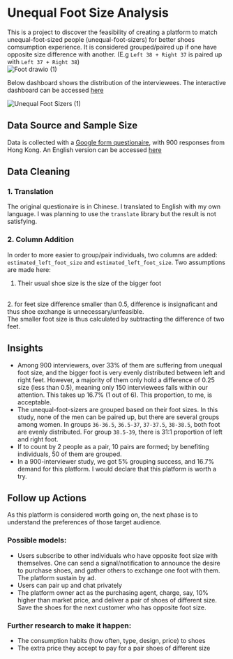 # Unequal Foot Size Analysis

This is a project to discover the feasibility of creating a platform to match unequal-foot-sized people (unequal-foot-sizers) for better shoes comsumption experience. It is considered grouped/paired up if one have opposite size difference with another. (E.g `Left 38 + Right 37` is paired up with `Left 37 + Right 38`)
<br>
![Foot drawio (1)](https://github.com/user-attachments/assets/c2138865-afd7-4964-b628-ce9d874c3e3f)


Below dashboard shows the distribution of the interviewees. The interactive dashboard can be accessed [here](https://public.tableau.com/app/profile/doll.kwong/viz/unequal-foot-size/UnequalFootSizers)

![Unequal Foot Sizers (1)](https://github.com/user-attachments/assets/1d9ba037-a54c-4255-b6d2-e11bbb29c130)

## Data Source and Sample Size
Data is collected with a [Google form questionaire](https://forms.gle/8Hsn4z1X7qngCWYG8), with 900 responses from Hong Kong. An English version can be accessed [here](https://forms.gle/hdHtSkWmz9jsh54i6) 

## Data Cleaning
### 1. Translation
The original questionaire is in Chinese. I translated to English with my own language. I was planning to use the `translate` library but the result is not satisfying. 
### 2. Column Addition
In order to more easier to group/pair individuals, two columns are added: `estimated_left_foot_size` and `estimated_left_foot_size`. Two assumptions are made here:
<br>
1. Their usual shoe size is the size of the bigger foot
<br>
2. for feet size difference smaller than 0.5, difference is insignaficant and thus shoe exchange is unnecessary/unfeasible. 
<br>
The smaller foot size is thus calculated by subtracting the difference of two feet.

## Insights
- Among 900 interviewers, over 33% of them are suffering from unequal foot size, and the bigger foot is very evenly distributed between left and right feet. However, a majority of them only hold a difference of 0.25 size (less than 0.5), meaning only 150 interviewees falls within our attention. This takes up 16.7% (1 out of 6). This proportion, to me, is acceptable.
- The unequal-foot-sizers are grouped based on their foot sizes. In this study, none of the men can be paired up, but there are several groups among women. In groups `36-36.5`, `36.5-37`, `37-37.5`, `38-38.5`, both foot are evenly distributed. For group `38.5-39`, there is 31:1 proportion of left and right foot.
- If to count by 2 people as a pair, 10 pairs are formed; by benefiting individuals, 50 of them are grouped.
- In a 900-interviewer study, we got 5% grouping success, and 16.7% demand for this platform. I would declare that this platform is worth a try.

## Follow up Actions
As this platform is considered worth going on, the next phase is to understand the preferences of those target audience.
### Possible models:
- Users subscribe to other individuals who have opposite foot size with themselves. One can send a signal/notification to announce the desire to purchase shoes, and gather others to exchange one foot with them. The platform sustain by ad.
- Users can pair up and chat privately
- The platform owner act as the purchasing agent, charge, say, 10% higher than market price, and deliver a pair of shoes of different size. Save the shoes for the next customer who has opposite foot size.

### Further research to make it happen:
- The consumption habits (how often, type, design, price) to shoes
- The extra price they accept to pay for a pair shoes of different size
